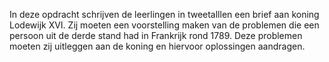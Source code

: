 In deze opdracht schrijven de leerlingen in tweetalllen een brief aan koning
Lodewijk XVI. Zij moeten een voorstelling maken van de problemen die een
persoon uit de derde stand had in Frankrijk rond 1789. Deze problemen 
moeten zij uitleggen aan de koning en hiervoor oplossingen aandragen.
